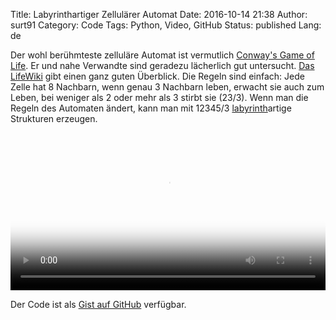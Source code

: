 Title: Labyrinthartiger Zellulärer Automat
Date: 2016-10-14 21:38
Author: surt91
Category: Code
Tags: Python, Video, GitHub
Status: published
Lang: de

Der wohl berühmteste zelluläre Automat ist vermutlich [Conway's Game of Life]({filename}/conways-game-of-life.md).
Er und nahe Verwandte sind geradezu lächerlich gut untersucht. [Das LifeWiki](http://www.conwaylife.com/)
gibt einen ganz guten Überblick.
Die Regeln sind einfach: Jede Zelle hat 8 Nachbarn, wenn genau 3 Nachbarn leben,
erwacht sie auch zum Leben, bei weniger als 2 oder mehr als 3 stirbt sie (23/3).
Wenn man die Regeln des Automaten ändert, kann man mit 12345/3 [labyrinth]({filename}/depth-first-search-und-labyrinthe.md)artige
Strukturen erzeugen.

<video controls width="100%" poster="/img/cellular_maze.png">
<source src="/vid/cellular_maze.mp4" type="video/mp4"></source>
Your browser does not support the video tag.
</video>

Der Code ist als [Gist auf GitHub](https://gist.github.com/surt91/610615d7204a8994ed1145be710df130) verfügbar.
